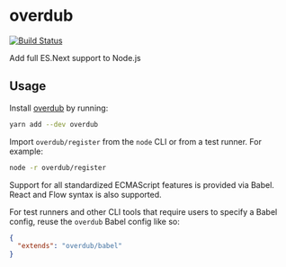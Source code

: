 # overdub
[![Build Status](https://travis-ci.org/vinsonchuong/overdub.svg?branch=master)](https://travis-ci.org/vinsonchuong/overdub)

Add full ES.Next support to Node.js

## Usage
Install [overdub](https://yarnpkg.com/en/package/overdub)
by running:

```sh
yarn add --dev overdub
```

Import `overdub/register` from the `node` CLI or from a test runner. For
example:

```sh
node -r overdub/register
```

Support for all standardized ECMAScript features is provided via Babel. React
and Flow syntax is also supported.

For test runners and other CLI tools that require users to specify a Babel
config, reuse the `overdub` Babel config like so:

```json
{
  "extends": "overdub/babel"
}
```
